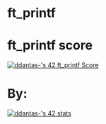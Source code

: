# ft_printf

# ft_printf score
[![ddantas-'s 42 ft_printf Score](https://badge42.vercel.app/api/v2/clfz4bsle004908jshzvxj27c/project/2598107)](https://github.com/JaeSeoKim/badge42)
# By:
[![ddantas-'s 42 stats](https://badge42.vercel.app/api/v2/clfz4bsle004908jshzvxj27c/stats?cursusId=21&coalitionId=112)](https://github.com/JaeSeoKim/badge42)
